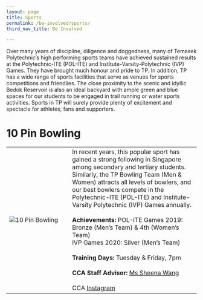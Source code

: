 ```yaml
---
layout: page
title: Sports
permalink: /be-involved/sports/
third_nav_title: Be Involved

---
```


Over many years of discipline, diligence and doggedness, many of Temasek Polytechnic’s high performing sports teams have achieved sustained results at the Polytechnic-ITE (POL-ITE) and Institute-Varsity-Polytechnic (IVP) Games. They have brought much honour and pride to TP. In addition, TP has a wide range of sports facilities that serve as venues for sports competitions and friendlies. The close proximity to the scenic and idyllic Bedok Reservoir is also an ideal backyard with ample green and blue spaces for our students to be engaged in trail running or water sports activities. Sports in TP will surely provide plenty of excitement and spectacle for athletes, fans and supporters.

# 10 Pin Bowling


<table>
    <tr>
        <td style="width:33%"><image src="https://www.tp.edu.sg/content/dam/tp-web/images/life@tp/cca/sports/10_pin_bowling.jpg" style="display:block;margin-left:auto;margin-right:auto;" alt="10 Pin Bowling"></image></td>
        <td>
        In recent years, this popular sport has gained a strong following in Singapore among secondary and tertiary students. Similarly, the TP Bowling Team (Men & Women) attracts all levels of bowlers, and our best bowlers compete in the Polytechnic-ITE (POL-ITE) and Institute-Varsity Polytechnic (IVP) Games annually.
        <br><br>
        <b>Achievements:</b>
        POL-ITE Games 2019: Bronze (Men’s Team) & 4th (Women’s Team)<br>
        IVP Games 2020: Silver (Men’s Team)
        <br><br>
        <b>Training Days:</b>
        Tuesday & Friday, 7pm
        <br><br>
        <b>CCA Staff Advisor:</b> <a href="hengnuan@tp.edu.sg">Ms Sheena Wang</a>
        <br><br>
        CCA <a href="https://www.instagram.com/tp.bowling">Instagram</a>
        </td>
    </tr>
</table>
